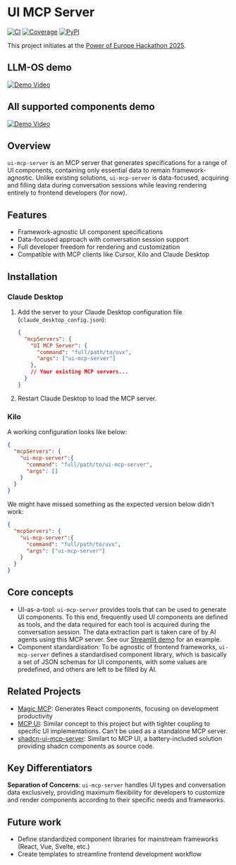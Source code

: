 # UI MCP Server

[![CI](https://github.com/ShaojieJiang/ui-mcp-server/actions/workflows/ci.yml/badge.svg?event=push)](https://github.com/ShaojieJiang/ui-mcp-server/actions/workflows/ci.yml?query=branch%3Amain)
[![Coverage](https://coverage-badge.samuelcolvin.workers.dev/ShaojieJiang/ui-mcp-server.svg)](https://coverage-badge.samuelcolvin.workers.dev/redirect/ShaojieJiang/ui-mcp-server)
[![PyPI](https://img.shields.io/pypi/v/ui-mcp-server.svg)](https://pypi.python.org/pypi/ui-mcp-server)

This project initiates at the [Power of Europe Hackathon 2025](https://rewirenow.com/en/resources/blog/power-of-europe-hackathon-building-with-european-ai/).

## LLM-OS demo

[![Demo Video](https://img.youtube.com/vi/oyJgfT1L1Qw/0.jpg)](https://www.youtube.com/watch?v=oyJgfT1L1Qw)

## All supported components demo

[![Demo Video](https://img.youtube.com/vi/o_kE_zjVRKc/0.jpg)](https://www.youtube.com/watch?v=o_kE_zjVRKc)

## Overview

`ui-mcp-server` is an MCP server that generates specifications for a range of UI components, containing only essential data to remain framework-agnostic. Unlike existing solutions, `ui-mcp-server` is data-focused, acquiring and filling data during conversation sessions while leaving rendering entirely to frontend developers (for now).

## Features

- Framework-agnostic UI component specifications
- Data-focused approach with conversation session support
- Full developer freedom for rendering and customization
- Compatible with MCP clients like Cursor, Kilo and Claude Desktop

## Installation

### Claude Desktop

1. Add the server to your Claude Desktop configuration file (`claude_desktop_config.json`):
   ```json
   {
     "mcpServers": {
       "UI MCP Server": {
         "command": "full/path/to/uvx",
         "args": ["ui-mcp-server"]
       },
       // Your existing MCP servers...
     }
   }
   ```

2. Restart Claude Desktop to load the MCP server.

### Kilo

A working configuration looks like below:

```json
{
  "mcpServers": {
    "ui-mcp-server":{
      "command": "full/path/to/ui-mcp-server",
      "args": []
    }
  }
}
```

We might have missed something as the expected version below didn't work:
```json
{
  "mcpServers": {
    "ui-mcp-server":{
      "command": "full/path/to/uvx",
      "args": ["ui-mcp-server"]
    }
  }
}
```

## Core concepts

- UI-as-a-tool: `ui-mcp-server` provides tools that can be used to generate UI components. To this end, frequently used UI components are defined as tools, and the data required for each tool is acquired during the conversation session. The data extraction part is taken care of by AI agents using this MCP server. See our [Streamlit demo](examples/streamlit/) for an example.
- Component standardisation: To be agnostic of frontend frameworks, `ui-mcp-server` defines a standardised component library, which is basically a set of JSON schemas for UI components, with some values are predefined, and others are left to be filled by AI.

## Related Projects

- [Magic MCP](https://github.com/21st-dev/magic-mcp): Generates React components, focusing on development productivity
- [MCP UI](https://github.com/idosal/mcp-ui): Similar concept to this project but with tighter coupling to specific UI implementations. Can't be used as a standalone MCP server.
- [shadcn-ui-mcp-server](https://github.com/Jpisnice/shadcn-ui-mcp-server): Similart to MCP UI, a battery-included solution providing shadcn components as source code.

## Key Differentiators

**Separation of Concerns**: `ui-mcp-server` handles UI types and conversation data exclusively, providing maximum flexibility for developers to customize and render components according to their specific needs and frameworks.

## Future work

- Define standardized component libraries for mainstream frameworks (React, Vue, Svelte, etc.)
- Create templates to streamline frontend development workflow
